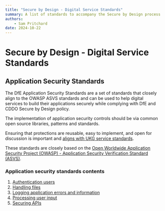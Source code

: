 ```yaml
---
title: "Secure by Design - Digital Service Standards"
summary: A list of standards to accompany the Secure by Design process
authors:
    - Sam Pritchard
date: 2024-10-22
---
```

# Secure by Design - Digital Service Standards 

## Application Security Standards

The DfE Application Security Standards are a set of standards that closely align to the OWASP ASVS standards and can be used to help digital services to build their applications securely while complying with DfE and CDDO Secure by Design policy.

The implementation of application security controls should be via common open source libraries, patterns and standards. 

Ensuring that protections are reusable, easy to implement, and open for discussion is important and [aligns with UKG service standards](https://www.gov.uk/service-manual/technology/working-with-open-standards). 

These standards are closely based on the [Open Worldwide Application Security Project (OWASP) - Application Security Verification Standard (ASVS)](https://owasp.org/www-project-application-security-verification-standard/).

### Application security standards contents

1. [Authentication users](Application%20Security%20Standards/authenticating_users.md)
2. [Handling files](Application%20Security%20Standards/handling_files.md)
3. [Logging application errors and information](Application%20Security%20Standards/logging_application_errors_and_information.md)
4. [Processing user input](Application%20Security%20Standards/processing_user_input.md)
5. [Securing APIs](Application%20Security%20Standards/securing_apis.md)